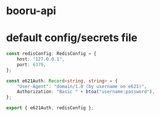 # booru-api

# default config/secrets file

```ts
const redisConfig: RedisConfig = {
	host: "127.0.0.1",
	port: 6379,
};

const e621Auth: Record<string, string> = {
	"User-Agent": "domain/1.0 (by username on e621)",
	Authorization: "Basic " + btoa("username:password"),
};

export { e621Auth, redisConfig };
```
